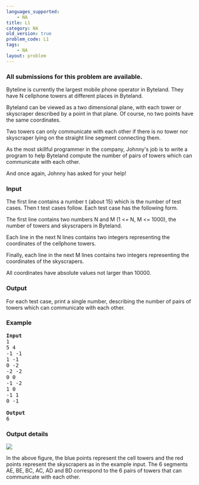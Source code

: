 ```yaml
---
languages_supported:
    - NA
title: L1
category: NA
old_version: true
problem_code: L1
tags:
    - NA
layout: problem
---
```

###  All submissions for this problem are available. 

Byteline is currently the largest mobile phone operator in Byteland. They have N cellphone towers at different places in Byteland.

Byteland can be viewed as a two dimensional plane, with each tower or skyscraper described by a point in that plane. Of course, no two points have the same coordinates.

Two towers can only communicate with each other if there is no tower nor skyscraper lying on the straight line segment connecting them.

As the most skillful programmer in the company, Johnny's job is to write a program to help Byteland compute the number of pairs of towers which can communicate with each other.

And once again, Johnny has asked for your help!

### Input

The first line contains a number t (about 15) which is the number of test cases. Then t test cases follow. Each test case has the following form.

The first line contains two numbers N and M (1 &lt;= N, M &lt;= 1000), the number of towers and skyscrapers in Byteland.

Each line in the next N lines contains two integers representing the coordinates of the cellphone towers.

Finally, each line in the next M lines contains two integers representing the coordinates of the skyscrapers.

All coordinates have absolute values not larger than 10000.

### Output

For each test case, print a single number, describing the number of pairs of towers which can communicate with each other.

### Example

<pre><b>Input</b>
1
5 4
-1 -1
1 -1
0 -2
-2 -2
0 0
-1 -2
1 0
-1 1
0 -1

<b>Output</b>
6
</pre>
### Output details

![](/download/celltwr.png)

In the above figure, the blue points represent the cell towers and the red points represent the skyscrapers as in the example input. The 6 segments AE, BE, BC, AC, AD and BD correspond to the 6 pairs of towers that can communicate with each other.
